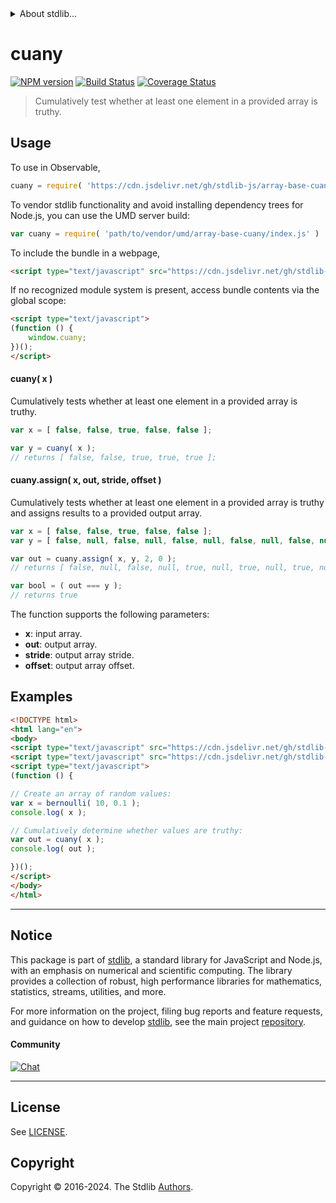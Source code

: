 <!--

@license Apache-2.0

Copyright (c) 2024 The Stdlib Authors.

Licensed under the Apache License, Version 2.0 (the "License");
you may not use this file except in compliance with the License.
You may obtain a copy of the License at

   http://www.apache.org/licenses/LICENSE-2.0

Unless required by applicable law or agreed to in writing, software
distributed under the License is distributed on an "AS IS" BASIS,
WITHOUT WARRANTIES OR CONDITIONS OF ANY KIND, either express or implied.
See the License for the specific language governing permissions and
limitations under the License.

-->


<details>
  <summary>
    About stdlib...
  </summary>
  <p>We believe in a future in which the web is a preferred environment for numerical computation. To help realize this future, we've built stdlib. stdlib is a standard library, with an emphasis on numerical and scientific computation, written in JavaScript (and C) for execution in browsers and in Node.js.</p>
  <p>The library is fully decomposable, being architected in such a way that you can swap out and mix and match APIs and functionality to cater to your exact preferences and use cases.</p>
  <p>When you use stdlib, you can be absolutely certain that you are using the most thorough, rigorous, well-written, studied, documented, tested, measured, and high-quality code out there.</p>
  <p>To join us in bringing numerical computing to the web, get started by checking us out on <a href="https://github.com/stdlib-js/stdlib">GitHub</a>, and please consider <a href="https://opencollective.com/stdlib">financially supporting stdlib</a>. We greatly appreciate your continued support!</p>
</details>

# cuany

[![NPM version][npm-image]][npm-url] [![Build Status][test-image]][test-url] [![Coverage Status][coverage-image]][coverage-url] <!-- [![dependencies][dependencies-image]][dependencies-url] -->

> Cumulatively test whether at least one element in a provided array is truthy.



<section class="usage">

## Usage

To use in Observable,

```javascript
cuany = require( 'https://cdn.jsdelivr.net/gh/stdlib-js/array-base-cuany@umd/browser.js' )
```

To vendor stdlib functionality and avoid installing dependency trees for Node.js, you can use the UMD server build:

```javascript
var cuany = require( 'path/to/vendor/umd/array-base-cuany/index.js' )
```

To include the bundle in a webpage,

```html
<script type="text/javascript" src="https://cdn.jsdelivr.net/gh/stdlib-js/array-base-cuany@umd/browser.js"></script>
```

If no recognized module system is present, access bundle contents via the global scope:

```html
<script type="text/javascript">
(function () {
    window.cuany;
})();
</script>
```

#### cuany( x )

Cumulatively tests whether at least one element in a provided array is truthy.

```javascript
var x = [ false, false, true, false, false ];

var y = cuany( x );
// returns [ false, false, true, true, true ];
```

#### cuany.assign( x, out, stride, offset )

Cumulatively tests whether at least one element in a provided array is truthy and assigns results to a provided output array.

```javascript
var x = [ false, false, true, false, false ];
var y = [ false, null, false, null, false, null, false, null, false, null ];

var out = cuany.assign( x, y, 2, 0 );
// returns [ false, null, false, null, true, null, true, null, true, null ]

var bool = ( out === y );
// returns true
```

The function supports the following parameters:

-   **x**: input array.
-   **out**: output array.
-   **stride**: output array stride.
-   **offset**: output array offset.

</section>

<!-- /.usage -->

<section class="notes">

</section>

<!-- /.notes -->

<section class="examples">

## Examples

<!-- eslint no-undef: "error" -->

```html
<!DOCTYPE html>
<html lang="en">
<body>
<script type="text/javascript" src="https://cdn.jsdelivr.net/gh/stdlib-js/random-array-bernoulli@umd/browser.js"></script>
<script type="text/javascript" src="https://cdn.jsdelivr.net/gh/stdlib-js/array-base-cuany@umd/browser.js"></script>
<script type="text/javascript">
(function () {

// Create an array of random values:
var x = bernoulli( 10, 0.1 );
console.log( x );

// Cumulatively determine whether values are truthy:
var out = cuany( x );
console.log( out );

})();
</script>
</body>
</html>
```

</section>

<!-- /.examples -->

<!-- Section for related `stdlib` packages. Do not manually edit this section, as it is automatically populated. -->

<section class="related">

</section>

<!-- /.related -->

<!-- Section for all links. Make sure to keep an empty line after the `section` element and another before the `/section` close. -->


<section class="main-repo" >

* * *

## Notice

This package is part of [stdlib][stdlib], a standard library for JavaScript and Node.js, with an emphasis on numerical and scientific computing. The library provides a collection of robust, high performance libraries for mathematics, statistics, streams, utilities, and more.

For more information on the project, filing bug reports and feature requests, and guidance on how to develop [stdlib][stdlib], see the main project [repository][stdlib].

#### Community

[![Chat][chat-image]][chat-url]

---

## License

See [LICENSE][stdlib-license].


## Copyright

Copyright &copy; 2016-2024. The Stdlib [Authors][stdlib-authors].

</section>

<!-- /.stdlib -->

<!-- Section for all links. Make sure to keep an empty line after the `section` element and another before the `/section` close. -->

<section class="links">

[npm-image]: http://img.shields.io/npm/v/@stdlib/array-base-cuany.svg
[npm-url]: https://npmjs.org/package/@stdlib/array-base-cuany

[test-image]: https://github.com/stdlib-js/array-base-cuany/actions/workflows/test.yml/badge.svg?branch=v0.0.1
[test-url]: https://github.com/stdlib-js/array-base-cuany/actions/workflows/test.yml?query=branch:v0.0.1

[coverage-image]: https://img.shields.io/codecov/c/github/stdlib-js/array-base-cuany/main.svg
[coverage-url]: https://codecov.io/github/stdlib-js/array-base-cuany?branch=main

<!--

[dependencies-image]: https://img.shields.io/david/stdlib-js/array-base-cuany.svg
[dependencies-url]: https://david-dm.org/stdlib-js/array-base-cuany/main

-->

[chat-image]: https://img.shields.io/gitter/room/stdlib-js/stdlib.svg
[chat-url]: https://app.gitter.im/#/room/#stdlib-js_stdlib:gitter.im

[stdlib]: https://github.com/stdlib-js/stdlib

[stdlib-authors]: https://github.com/stdlib-js/stdlib/graphs/contributors

[umd]: https://github.com/umdjs/umd
[es-module]: https://developer.mozilla.org/en-US/docs/Web/JavaScript/Guide/Modules

[deno-url]: https://github.com/stdlib-js/array-base-cuany/tree/deno
[deno-readme]: https://github.com/stdlib-js/array-base-cuany/blob/deno/README.md
[umd-url]: https://github.com/stdlib-js/array-base-cuany/tree/umd
[umd-readme]: https://github.com/stdlib-js/array-base-cuany/blob/umd/README.md
[esm-url]: https://github.com/stdlib-js/array-base-cuany/tree/esm
[esm-readme]: https://github.com/stdlib-js/array-base-cuany/blob/esm/README.md
[branches-url]: https://github.com/stdlib-js/array-base-cuany/blob/main/branches.md

[stdlib-license]: https://raw.githubusercontent.com/stdlib-js/array-base-cuany/main/LICENSE


</section>

<!-- /.links -->
